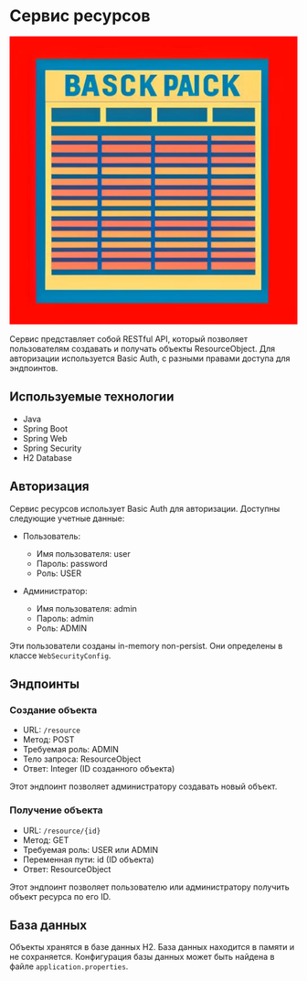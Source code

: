 # Сервис ресурсов

<div style="text-align: center;">
  <img src="docs/logo.jpg" alt="Логотип проекта">
</div>

Сервис представляет собой RESTful API, который позволяет пользователям создавать и
получать объекты ResourceObject. Для авторизации используется Basic Auth, с разными правами
доступа для эндпоинтов.

## Используемые технологии

- Java
- Spring Boot
- Spring Web
- Spring Security
- H2 Database

## Авторизация

Сервис ресурсов использует Basic Auth для авторизации. Доступны следующие учетные данные:

- Пользователь:
    - Имя пользователя: user
    - Пароль: password
    - Роль: USER

- Администратор:
    - Имя пользователя: admin
    - Пароль: admin
    - Роль: ADMIN

Эти пользователи созданы in-memory non-persist. Они определены в классе `WebSecurityConfig`.

## Эндпоинты

### Создание объекта

- URL: `/resource`
- Метод: POST
- Требуемая роль: ADMIN
- Тело запроса: ResourceObject
- Ответ: Integer (ID созданного объекта)

Этот эндпоинт позволяет администратору создавать новый объект.

### Получение объекта

- URL: `/resource/{id}`
- Метод: GET
- Требуемая роль: USER или ADMIN
- Переменная пути: id (ID объекта)
- Ответ: ResourceObject

Этот эндпоинт позволяет пользователю или администратору получить объект ресурса по его ID.

## База данных

Объекты хранятся в базе данных H2. База данных находится в памяти и не сохраняется.
Конфигурация базы данных может быть найдена в файле `application.properties`.
